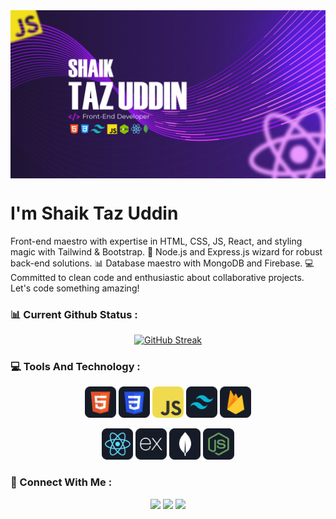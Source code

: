 <div align="center">
<a href="https://www.facebook.com/tazahmedcse/" ><img src="https://raw.githubusercontent.com/shaikTazUddin01/shaikTazUddin01/main/images/banner/Shaik%20Taz%20Uddin%20GitHub.png" alt="GitHub cover" align="center"/></a>
</div>
<!-- <br> -->
<h1 align="">I'm Shaik Taz Uddin</h1>
<p> Front-end maestro with expertise in HTML, CSS, JS, React, and styling magic with Tailwind & Bootstrap. 🚀 Node.js and Express.js wizard for robust back-end solutions. 📊 Database maestro with MongoDB and Firebase. 💻 Committed to clean code and enthusiastic about collaborative projects. Let's code something amazing!</p>
<h3>📊 Current Github Status : </h3>
<div align="center">
<a href="https://git.io/streak-stats"><img src="https://github-readme-streak-stats.herokuapp.com?user=shaikTazUddin01&theme=shadow-purple" alt="GitHub Streak" /></a>
</div>
<!-- tools -->
<h3 align="left">💻 Tools And Technology : </h3>

<p align="center">
<img src="https://raw.githubusercontent.com/shaikTazUddin01/shaikTazUddin01/main/images/icon/HTML.png" width="50"/>
<img src="https://raw.githubusercontent.com/shaikTazUddin01/shaikTazUddin01/main/images/icon/css.png" width="50"/>
<img src="https://raw.githubusercontent.com/shaikTazUddin01/shaikTazUddin01/main/images/icon/JavaScript.png" width="50"/>
<img src="https://raw.githubusercontent.com/shaikTazUddin01/shaikTazUddin01/main/images/icon/tailwind.png" width="50"/>
<img src="https://raw.githubusercontent.com/shaikTazUddin01/shaikTazUddin01/main/images/icon/firebase.png" width="50"/>
</p>
<p align="center">
<img src="https://raw.githubusercontent.com/shaikTazUddin01/shaikTazUddin01/main/images/icon/react.png" width="50"/>
<img src="https://raw.githubusercontent.com/shaikTazUddin01/shaikTazUddin01/main/images/icon/express.png" width="50"/>
<img src="https://raw.githubusercontent.com/shaikTazUddin01/shaikTazUddin01/main/images/icon/mongo.png" width="50"/>
<img src="https://raw.githubusercontent.com/shaikTazUddin01/shaikTazUddin01/main/images/icon/node.png" width="50"/>

</p>
<h3 align="left">📱 Connect With Me : </h3>
<p align="center">
<a href="https://fb.com/tazahmedcse" target="blank"><img src="https://img.icons8.com/fluency/48/000000/facebook.png" width="50"/></a>
<a target="blank" href = "https://linkedin.com/in/shaik-taz-uddin-1a47682a0"><img src="https://img.icons8.com/fluent/48/000000/linkedin.png" width="50"/></a>
<a href = "mailto:tazahmedsoft@gmail.com"><img src="https://img.icons8.com/fluency/48/000000/gmail-new.png" width="50"/></a>
<!-- <a href = "https://www.instagram.com/tanmoyparvez/"><img src="https://img.icons8.com/fluent/48/000000/instagram-new.png"/></a> -->
</p>



